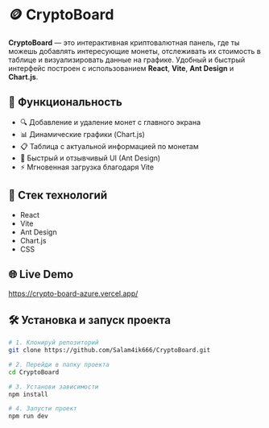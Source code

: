# 🪙 CryptoBoard

**CryptoBoard** — это интерактивная криптовалютная панель, где ты можешь добавлять интересующие монеты, отслеживать их стоимость в таблице и визуализировать данные на графике. Удобный и быстрый интерфейс построен с использованием **React**, **Vite**, **Ant Design** и **Chart.js**.

## 🚀 Функциональность

- 🔍 Добавление и удаление монет с главного экрана
- 📊 Динамические графики (Chart.js)
- 📋 Таблица с актуальной информацией по монетам
- 🎯 Быстрый и отзывчивый UI (Ant Design)
- ⚡ Мгновенная загрузка благодаря Vite

## 🧰 Стек технологий

- React
- Vite
- Ant Design
- Chart.js
- CSS

## 🌐 Live Demo

https://crypto-board-azure.vercel.app/

## 🛠️ Установка и запуск проекта

```bash
# 1. Клонируй репозиторий
git clone https://github.com/Salam4ik666/CryptoBoard.git

# 2. Перейди в папку проекта
cd CryptoBoard

# 3. Установи зависимости
npm install

# 4. Запусти проект
npm run dev



